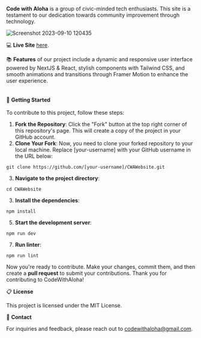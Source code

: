 **Code with Aloha** is a group of civic-minded tech enthusiasts. This site is a testament to our dedication towards community improvement through technology.

![Screenshot 2023-09-10 120435](https://github.com/CodeWithAloha/CWAWebsite/assets/113944962/f32b6d02-037c-4d23-910b-83a21fd2ab38)

:computer: **Live Site** [here](https://codewithaloha.github.io/CWAWebsite/).

:books: **Features** of our project include a dynamic and responsive user interface powered by NextJS & React, stylish components with Tailwind CSS, and smooth animations and transitions through Framer Motion to enhance the user experience.  
<br />
<br />
🚀 **Getting Started**  
<br />
To contribute to this project, follow these steps:

1. **Fork the Repository**: Click the "Fork" button at the top right corner of this repository's page. This will create a copy of the project in your GitHub account.
2. **Clone Your Fork**: Now, you need to clone your forked repository to your local machine. Replace [your-username] with your GitHub username in the URL below:

```
git clone https://github.com/[your-username]/CWAWebsite.git
```

3. **Navigate to the project directory**:

```
cd CWAWebsite
```

3. **Install the dependencies**:

```
npm install
```

5. **Start the development server**:

```
npm run dev
```

7. **Run linter**:

```
npm run lint
```

Now you're ready to contribute. Make your changes, commit them, and then create a **pull request** to submit your contributions. Thank you for contributing to CodeWithAloha!

:clipboard: **License**

This project is licensed under the MIT License.

:speech_balloon: **Contact**

For inquiries and feedback, please reach out to [codewithaloha@gmail.com](mailto:your-email@email.com).
